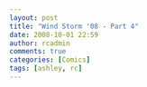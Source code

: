 ```yaml
---
layout: post
title: "Wind Storm '08 - Part 4"
date: 2008-10-01 22:59
author: rcadmin
comments: true
categories: [Comics]
tags: [ashley, rc]
---
```

<a href="http://bitsmack.com/comics/2008/10/02/wind-storm-08-part"><img class="alignnone size-full wp-image-1459" title="It was kill or be killed I say" src="http://dl.bitsmack.com/uploads/2008/10/20081001.jpg" alt="" /></a>
